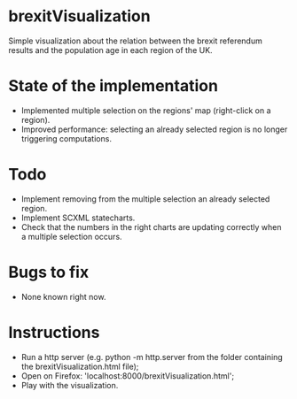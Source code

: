 # brexitVisualization

Simple visualization about the relation between the brexit referendum results and the population age in each region of the UK.

# State of the implementation

-	Implemented multiple selection on the regions' map (right-click on a region).
-	Improved performance: selecting an already selected region is no longer triggering computations.

# Todo 

-	Implement removing from the multiple selection an already selected region.
-	Implement SCXML statecharts.
-	Check that the numbers in the right charts are updating correctly when a multiple selection occurs.

# Bugs to fix

-	None known right now.

# Instructions

- 	Run a http server (e.g. python -m http.server from the folder containing the brexitVisualization.html file);
- 	Open on Firefox: 'localhost:8000/brexitVisualization.html';
- 	Play with the visualization.
